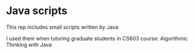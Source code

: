 # Java scripts

This rep includes small scripts written by Java

I used them when tutoring graduate students in CS603 course: Algorithmic Thinking with Java 
